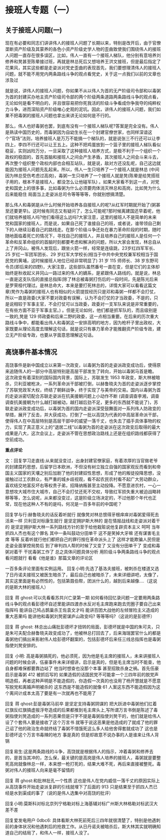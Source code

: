 # 接班人专题（一）  

## 关于接班人问题(一)

现在有必要和同志们讲讲伟人的接班人问题了长期以来，特别是改开后，由于官僚垄断资产阶级及其蒙养的各色小资产阶级史学人物的歪曲致使我们围绕伟人的接班人问题一直存在很多误区，比如，伟人一直有一个接班人梯队，他分别有意培养刘修养和凳甚至陈晕接过班，再就是林总死后又想培养王洪文接班，但是最后指定了花果风，其实这些都是走姿派对党史歪曲的表现首先，我们要想理清伟人的接班人问题，就不能不用党内两条路线斗争的观点看党史，关于这一点我们以前的文章也涉及过

就是说，讲伟人的接班人问题，你如果不从以伟人为首的无产阶级司令部和以毒粥为首的封建买办地主资产阶级司令部的两个阶级两条道路两条路线斗争的观点看，无论如何是看不明白的，并且很容易把你死我活的阶级斗争看成你争我夺的纯粹权力斗争，进而深陷资产阶级唯心史观的泥坑。因此，讲伟人的接班人问题，我们如果不把毒粥的接班人问题也拿出来讲无论如何是不行的。

那么，伟人也好毒粥也罢，到底有没有一个接班人梯队呢?答案是完全没有。伟人是熟读中国历史的，而毒粥因为自幼生长在一个封建官僚世家，也同样深谙这个“官场”法则，培养接班人是万万不能搞一个梯队的，就是说张三不行还可以让李四上，李四不行还可以让王五上。这种不把鸡蛋放到一个篮子里的接班人梯队看似稳妥，实则凶险万分，一旦采取了这种接班人培养方式，是极不利于一个组织一个政权的稳固的，首先首脑和接班人之间会产生矛盾，其次接班人之间会斗来斗去，再次整个组织整个政权内部也会相互站队，就是说，敌对方还没乱呢，自己这边就能因为接班人问题先乱起来。所以，伟人一生只培养了一个接班人就是林总 (中间因为林总受伤考虑过高岗)，毒粥一生只培养了一个接班人就是凳(陈晕是给凳搭班子用的，根本不是接班人，都没怎么让他碰军队) 。如果大家看不到这一点，对党史和国史上的很多事，比如毒粥为什么必须要肉体消灭林总和高岗，比如凳为什么后来能稳住
局面当上走姿派总司令等等等等，你就别想搞清楚。

那么伟人和毒粥是从什么时候开始培养各自接班人的呢?从红军时期就开始了(粥甚至还要更早)。这时候有同志又有疑问了，怎么可能呢?那时候离建国还早着呢，他们就培养接班人吗?他们看得这么远吗?大家注意，这里的接班人不是简单的未来党和国家的接班人，而是说，如果自己死了谁接自己的班，或者说，谁带领自己剩下的人继续沿着自己的路线走。在那个阶级斗争还处在暴力革命阶段的时期，随时随地面临着死亡的情况下，寻找自己的接班人，并且培养自己的接班人是任何一个革命和反革命组织的首脑时刻都要考虑和解决的问题，所以大家会发现，林总自从上了井冈山，被伟人发现后，跟坐火箭一样，经常是连级跳，23岁红四军军长、25 岁红一军团军团长、29 岁红军大学校长(相当于中共中央党校兼军校相当于国民党的黄埔，这时候接班人地位已经非常明显了) 31 岁 115 师师长、38 岁东野司令员(即后来的四野)，大家注意，这些部队虽然番号一直在变，但是它们的主体却始终是秋收起义井冈山一路过来的伟人的嫡系，是紧跟伟人路线的。就是说，林总一直是这支队伍的直接总指挥(除了林总被毒粥打伤后的一段时间，先是陈光后来是罗荣桓代理过。是林总命大，本来是要打死林总的，详情大家可以看看这篇文章)凳作为毒粥的接班人也有相似的火箭提拔经历只是邓和毒粥一样都不会打仗，所以一直是政委(大家不要对政委有误解，认为不会打仗的才当政委，不是的，只是说相较于军事主官，不会打仗可以当政委，政委对一支军队来说是非常重要的，在有些方面不亚于军事主官。) 。但是无论如何，他们都是抓军队的，而且级别是一致的,凳是 129 师政委和后来二野的政委，这一点相当重要。在后来的历次重大路线斗争中，都能看出伟人和毒粥这一安排高明的地方，因为枪杆子里出政权，大家既要从理论高度去理解这句话，就是说只有暴力革命才能推翻资产阶级专政，建立无产阶级专政，也要从字面意思理解这句话。  

## 高饶事件基本情况

高饶事件是新中国成立以来第一次政变，以毒粥为首的走姿派政变成功后，使得原来追随伟人的一部分中高层特别是高层干部发生了转向，开始以毒粥马首是瞻。 这次政变有着深刻的国际国内背景，国际上，苏联发生 1953 年政变，斯大林被暗杀，贝利亚被枪决，一系列革命派干部被打倒，以赫鲁晓夫为首的走姿派逐步掌控了苏联党政军大权，终结了朝鲜战争，终于实现了与美帝的交易。国内以毒粥为首的走姿派密切配合苏联走姿派在抗美援朝问题上小动作不断 (调查调查李湘，调查调查抗美援朝为什么越打越被动，越打越后劲不足，更多的东西就不能说了)，苏联走姿派政变成功后，以毒粥为首的国内走姿派深受鼓舞面对一系列伟人防政变的举措，展开了反击，并大获成功，打倒了一批以高饶为代表的中高层革命派干部，使得伟人在中高层特别是高层干部中的威望一落千丈，也失去了插手具体事物的权力，实现了真正意义上的“退居二线”以毒粥为首的走姿派在这次政变后取得的最大成果是八大，这次会议上，走姿派不管在思想政治路线上还是在组织路线都获得了空前成功。

**重点评论**

文：回复学习走直线:从来就没变过，出身封建官僚家庭，有着浓厚的当官做老爷的封建腐朽思想，后留学日本欧洲，不但没有树立独立自强的国家观反而看到和帝国主义国家的天壤之别后加剧了他的封建奴性思想，形成了他的叛徒投降思想，没接触过过工农群众，有严重的城乡歧视观，看不起农民农村看不起广大劳动群众，喜欢结交地富反坏右等权贵子弟，招降纳叛甚至主动投降。不愿意进农村，一心一意想攻大城市住大城市，自己不会打仗还死不交权，导致红军损失重大被迫战略转移等等，怎么说呢，从来都没变过，这是阶级立场决定的，不过他那个年代也正常，现在他这种人不有的是吗，何况是一百多年前的中国呢？

回复学与行:赫鲁晓夫的话反着听就行 就像凳对林总恨得牙根痒痒对毒粥爱得死去活来一样 贝利亚对标康生就行 是坚定拥护斯大林的 是在情报战线和走姿派对着干的 是坚定拥护斯大林一系列路线方针的至于给他栽赃说他复辟资本主义 呵呵 当年抓四人杰也有这个罪名 其中一条叫鼓动分田单干 这不是笑掉大牙嘛 还有谋害毛主席 等等 反着听就行他们都把自己的罪行按在革命派头上了 这样才能欺骗人民但是走姿全面掌控局势后 到了审判四人帮的时候了又变了 又没有分田单干了 变成和毒粥对着干 干扰毒粥工作了 总之具体问题具体分析 用阶级斗争两条路线斗争的观点看问题就行 看看《他是谁》那篇文章的评论区


一百多条评论里面有实例运用。
回复小明:先选了基洛夫接班，被刺杀在楼道又选了日丹诺夫接班又被医生暗杀了，最后自己也被暗杀了，未来详细讲吧，太像了，其实这里面是有必然性的，包括第聂伯帮，团派什么的，越到后来越像....（这说的是斯大林的接班人）

回复 蒋 ghost:可以先看看苏共兴亡录第一期 如何看待回忆录问题一定要用两条路线斗争的观点看彭德坏自述里能讲四渡赤水反对毛主席跑来跑去兜圈子要自己出来指挥吗 能讲自己鸠占鹊巢杀王佐袁文才吗 能讲百团大战他的左倾冒险主义造成的重大恶果吗 能讲他和毒粥刘凳密谋庐山政变吗? 等等等吗?（这说的是彭德怀）

回复 蒋 ghost: 林总出山痛批彭德坏才扭转的局面，彭德坏就是中国的朱可夫，只是朱可夫配合赫鲁晓夫政变成功了，他被林总打回去了，后来海瑞罢官什么的都是毒粥他们搞出来影射伟人给彭德坏翻案的，包括彭德坏后来任三线总指挥也是毒粥指使刘凳安排的。

回复 小明: 高是毒粥搞死的，他必须死，因为他是毛主席的接班人，未来讲接班人问题的时候会讲，伍豪事件未来详细讲，启示是真的，但是毛主席当时不能查，他自身都难保都要靠边站了 他当时想查也没那个本事 甚至招致杀身之祸。首先伍豪启示是毒粥 412 被抓后写的 如果造假的话国民党不可能拿一个三四年前的脱党声明造假，再者这种声明是不能造假的，你造假一次真的也没用了杨开慧就是不愿意写脱党和离婚声明被杀的 这东西是不能造假的就像 61 人案这东西不能造假因为这个离间计成本太高了要是有一次就再也不能用了

回复 蒋 qhost:彭是毒粥马前卒 是坚定支持毒粥阴谋的 把大跃进中毒粥他们扛着红旗反红旗搞虚报浮夸造成的后果都推到毛主席头上,写所谓万言书倒是陈述了毒粥指使刘凳造成的一系列恶果但是只字不提是毒粥指使刘凳干的，他们就是给伟人设了个套伟人要是接收了这个万言书 就等于说这恶果是他造成的了就成了他的罪己诏了他的政治生命就终结了毒粥不惜饿死这么多人给他舍得套就成功了 这也是彭德坏这个万言书毒辣的地方 事是真的 但是却故意不说办事的人是谁来让伟人背锅

回复易生:这是两条路线的斗争，高饶就是根据伟人的指示，冲着毒粥和修养去的，是首当其冲的，怎么保，最关键的是高岗是伟人培养的接班人，毒粥就是要整死高岗就像林总一样，本来想一枪打死的，结果大难不死，再后来直接被整死。毒粥对伟人的接班人向来是毫不留情的

回复 蒋 ghost:和批林批孔一个性质 这也是伟人在党内威信一落千丈的原因实际上从高饶事件开始走姿派复辟的引线就埋下了后面的 913 只是结果至于抓四人杰已经是水到渠成的事了（说的是伟人选集中对高饶的批评）

回复小明:莫斯科对标北京列宁格勒对标上海基辅对标广州斯大林格勒对标武汉大差不差

回复爱发电用户 0dbc6: 具体看斯大林死前死后三四年就很清楚了，特别是他遇刺前的身体状况和他遇刺后的抢救工作。从日丹诺夫被暗杀后，斯大林其实就明确知道自己的结局了，和伟人一样，接班人没了。